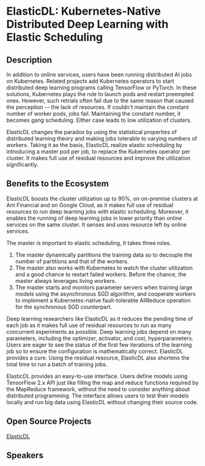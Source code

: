 # ElasticDL: Kubernetes-Native Distributed Deep Learning with Elastic Scheduling

## Description

In addition to online services, users have been running distributed AI jobs on
Kubernetes. Related projects add Kubernetes operators to start distributed deep
learning programs calling TensorFlow or PyTorch. In these solutions, Kubernetes
plays the role to launch pods and restart preempted ones. However, such retrials
often fail due to the same reason that caused the perception -- the lack of
resources. If couldn't maintain the constant number of worker pods, jobs fail.
Maintaining the constant number, it becomes gang scheduling. Either case leads
to low utilization of clusters.

ElasticDL changes the paradox by using the statistical properties of distributed
learning theory and making jobs tolerable to varying numbers of workers. Taking it
as the basis, ElasticDL realize elastic scheduling by introducing a master pod per
job, to replace the Kubernetes operator per cluster. It makes full use of residual
resources and improve the utilization significantly.

## Benefits to the Ecosystem

ElasticDL boosts the cluster utilization up to 90%, on on-premise clusters at Ant
Financial and on Google Cloud, as it makes full use of residual resources to run
deep learning jobs with elastic scheduling. Moreover, it enables the running of
deep learning jobs in lower priority than online services on the same cluster.
It senses and uses resource left by online services.

The master is important to elastic scheduling, it takes three roles.

1. The master dynamically partitions the training data so to decouple the number
of partitions and that of the workers.
2. The master also works with Kubernetes to watch the cluster utilization and a
good chance to restart failed workers. Before the chance, the master always
leverages living workers.
3. The master starts and monitors parameter servers when training large models
using the asynchronous SGD algorithm, and cooperate workers to implement a
Kubernetes-native fault-tolerable AllReduce operation for the synchronous SGD
counterpart.

Deep learning researchers like ElasticDL as it reduces the pending time of each
job as it makes full use of residual resources to run as many concurrent
experiments as possible. Deep learning jobs depend on many parameters,
including the optimizer, activator, and cost, hyperparameters. Users are eager
to see the status of the first few iterations of the learning job so to ensure
the configuration is mathematically correct. ElasticDL provides a cure. Using
the residual resource, ElasticDL also shortens the total time to run a batch
of training jobs.

ElasticDL provides an easy-to-use interface. Users define models using
TensorFlow 2.x API just like filling the map and reduce functions required by
the MapReduce framework, without the need to consider anything about
distributed programming. The interface allows users to test their models
locally and run big data using ElasticDL without changing their source code.

## Open Source Projects

[ElasticDL](https://github.com/sql-machine-learning/elasticdl)

## Speakers
